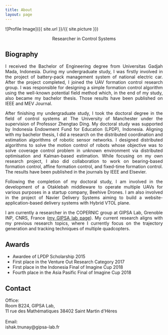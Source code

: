 ```yaml
---
title: About
layout: page
---
```

![Profile Image]({{ site.url }}/{{ site.picture }})
<p align="center"> Researcher in Control Systems</p>

## Biography

<p align="justify">I received the Bachelor of Engineering degree from Universitas Gadjah Mada, Indonesia. During my undergraduate study, I was firstly involved in the project of battery-pack management system of national electric car. After the project completed, I joined the UAV formation control research group. I was responsible for designing a simple formation control algorithm using the well-known potential field method which, in the end of my study, also became my bachelor thesis. Those results have been published on IEEE and MEV Journal.
</p>

<p align="justify">After finishing my undergraduate study, I took the doctoral degree in the field of control systems at The University of Manchester under the supervision of Professor Zhengtao Ding. My doctoral study was supported by Indonesia Endowment Fund for Education (LPDP), Indonesia. Aligning with my bachelor thesis, I did a research on the distributed coordination and estimation algorithms of robotic sensor networks. I designed distributed algorithms to solve the motion control of robots whose objective was to solve coverage control problem in unknown environment via distributed optimisation and Kalman-based estimation. While focusing on my own research project, I also did collaboration to work on bearing-based formation control, affine formation control, and fixed-time formation control. The results have been published in the journals by IEEE and Elsevier.</p>

<p align="justify">Following the completion of my doctoral study, I am involved in the development of a Otaklebah middleware to operate multiple UAVs for various purposes in a startup company, Beehive Drones. I am also involved in the project of Navier Delivery Systems aiming to build a website-application-based delivery systems with Hybrid VTOL plane.</p>

<p align="justify">I am currently a researcher in the COPERNIC group at GIPSA Lab, Grenoble INP, CNRS, France (<a href="http://www.gipsa-lab.fr/page_pro.php?vid=3828">my GIPSA lab page</a>). My current research aligns with my previous research topics, where I currently focus on the trajectory generation and tracking techniques of multiple quadcopters.</p>

## Awards

<ul class="awards">
	<li>Awardee of LPDP Scholarship 2015</li>
	<li>First place in the Venture Out Research Category 2017</li>
	<li>First place in the Indonesia Final of Imagine Cup 2018</li>
	<li>Fourth place in the Asia Pasific Final of Imagine Cup 2018</li>
</ul>

## Contact
<p>Office:<br>
Room B224, GIPSA Lab,<br>
11 rue des Mathématiques
38402 Saint Martin d'Hères<br>
<br>
Email: <br>
ishak.tnunay@gipsa-lab.fr
</p>